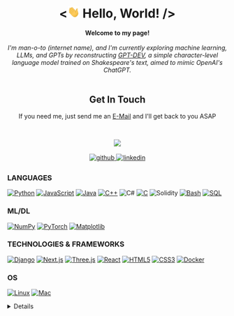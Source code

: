 <h1 align="center"> &lt;<img src="./238178097-766d336d-b87d-44ba-807c-c51de2bc6b4d.gif" width="28px" alt="👋"> Hello, World! /&gt;</h1>

<p align="center">
    <b>Welcome to my page!</b><br><br>
    <i>
        I'm man-o-to (internet name), and I'm currently exploring machine learning, LLMs, and GPTs by reconstructing <a href="https://github.com/man-o-to/GPT-DEV">GPT-DEV</a>, a simple character-level language model trained on Shakespeare's text, aimed to mimic OpenAI's ChatGPT.<br>
    </i><br>
    <h2 align="center">Get In Touch</h2>
    <p align="center">If you need me, just send me an <a href="mailto:iamdonlucca@gmail.com">E-Mail</a> and I'll get back to you ASAP</p><br />
</p>

<p align="center">
  <img src="https://media.giphy.com/media/v1.Y2lkPTc5MGI3NjExZjlsMno2bmVpOXBvenVmMDJmbWV0Mnk0bjEwZnFuY3liOHFzcmo5aiZlcD12MV9pbnRlcm5hbF9naWZfYnlfaWQmY3Q9cw/EtiAbGEV4BHS2IGVJl/giphy.gif" />
</p>

<div align="center">
<a href="https://github.com/man-o-to" target="_blank">
<img src=https://img.shields.io/badge/github-%2324292e.svg?&style=for-the-badge&logo=github&logoColor=white alt=github style="margin-bottom: 5px;" />
</a>
<a href="https://linkedin.com/in/luccawork/" target="_blank">
<img src=https://img.shields.io/badge/linkedin-%231E77B5.svg?&style=for-the-badge&logo=linkedin&logoColor=white alt=linkedin style="margin-bottom: 5px;" />
</a>
</div>

### LANGUAGES
[![Python](https://img.shields.io/badge/python-3670A0?style=for-the-badge&logo=python&logoColor=ffdd54)](https://github.com/man-o-to)
[![JavaScript](https://img.shields.io/badge/javascript-%23323330.svg?style=for-the-badge&logo=javascript&logoColor=%23F7DF1E)](https://github.com/man-o-to)
[![Java](https://img.shields.io/badge/java-%23ED8B00.svg?style=for-the-badge&logo=openjdk&logoColor=white)](https://github.com/man-o-to)
[![C++](https://img.shields.io/badge/c++-%2300599C.svg?style=for-the-badge&logo=c%2B%2B&logoColor=white)](https://github.com/man-o-to)
![C#](https://img.shields.io/badge/c%23-%23239120.svg?style=for-the-badge&logo=csharp&logoColor=white)
[![C](https://img.shields.io/badge/c-%2300599C.svg?style=for-the-badge&logo=c&logoColor=white)](https://github.com/man-o-to)
![Solidity](https://img.shields.io/badge/Solidity-%23363636.svg?style=for-the-badge&logo=solidity&logoColor=white)
[![Bash](https://img.shields.io/badge/shell_script-%23121011.svg?style=for-the-badge&logo=gnu-bash&logoColor=white)](https://github.com/man-o-to)
[![SQL](https://img.shields.io/badge/sql-black?style=for-the-badge&logo=mysql)](https://github.com/man-o-to)

### ML/DL
[![NumPy](https://img.shields.io/badge/numpy-%23013243.svg?style=for-the-badge&logo=numpy&logoColor=white)](https://github.com/man-o-to)
[![PyTorch](https://img.shields.io/badge/PyTorch-%23EE4C2C.svg?style=for-the-badge&logo=PyTorch&logoColor=white)](https://github.com/man-o-to)
[![Matplotlib](https://img.shields.io/badge/Matplotlib-%23ffffff.svg?style=for-the-badge&logo=Matplotlib&logoColor=black)](https://github.com/man-o-to)

### TECHNOLOGIES & FRAMEWORKS
[![Django](https://img.shields.io/badge/django-%23092E20.svg?style=for-the-badge&logo=django&logoColor=white)](https://github.com/man-o-to)
[![Next.js](https://img.shields.io/badge/next.js-000000?style=for-the-badge&logo=nextdotjs&logoColor=white)](https://github.com/man-o-to)
[![Three.js](https://img.shields.io/badge/threejs-black?style=for-the-badge&logo=three.js&logoColor=white)](https://github.com/man-o-to)
[![React](https://img.shields.io/badge/react-%2320232a.svg?style=for-the-badge&logo=react&logoColor=%2361DAFB)](https://github.com/man-o-to)
[![HTML5](https://img.shields.io/badge/html5-%23E34F26.svg?style=for-the-badge&logo=html5&logoColor=white)](https://hub.docker.com/u/man-o-to)
[![CSS3](https://img.shields.io/badge/css3-%230db7ed.svg?style=for-the-badge&logo=css3&logoColor=white)](https://hub.docker.com/u/man-o-to)
[![Docker](https://img.shields.io/badge/docker-%230db7ed.svg?style=for-the-badge&logo=docker&logoColor=white)](https://hub.docker.com/u/man-o-to)

### OS
[![Linux](https://img.shields.io/badge/linux-black?style=for-the-badge&logo=Linux)](https://github.com/man-o-to)
[![Mac](https://shields.io/badge/MacOS--9cf?logo=Apple&style=social)](https://github.com/man-o-to)

<details>
<p align="center">
  <a href="https://github.com/man-o-to">
    <img src="http://github-profile-summary-cards.vercel.app/api/cards/profile-details?username=man-o-to&theme=transparent" />
  </a>
  <a href="https://github.com/man-o-to">
    <img src="https://github-readme-streak-stats.herokuapp.com/?user=man-o-to&hide_border=true&card_width=338&theme=transparent" />
  </a>
  <a href="https://github.com/man-o-to">
    <img src="http://github-profile-summary-cards.vercel.app/api/cards/stats?username=man-o-to&theme=transparent" />
  </a>
</p>
<table><tr><td valign="top" width="33%">



### Frontend  
<div align="center">  
<a href="https://reactjs.org/" target="_blank"><img style="margin: 10px" src="https://profilinator.rishav.dev/skills-assets/react-original-wordmark.svg" alt="React" height="50" /></a>  
<a href="https://getbootstrap.com/docs/3.4/javascript/" target="_blank"><img style="margin: 10px" src="https://profilinator.rishav.dev/skills-assets/bootstrap-plain.svg" alt="Bootstrap" height="50" /></a>  
<a href="https://www.w3schools.com/css/" target="_blank"><img style="margin: 10px" src="https://profilinator.rishav.dev/skills-assets/css3-original-wordmark.svg" alt="CSS3" height="50" /></a>  
<a href="https://en.wikipedia.org/wiki/HTML5" target="_blank"><img style="margin: 10px" src="https://profilinator.rishav.dev/skills-assets/html5-original-wordmark.svg" alt="HTML5" height="50" /></a>  
<a href="https://www.javascript.com/" target="_blank"><img style="margin: 10px" src="https://profilinator.rishav.dev/skills-assets/javascript-original.svg" alt="JavaScript" height="50" /></a>  
<a href="https://www.typescriptlang.org/" target="_blank"><img style="margin: 10px" src="https://profilinator.rishav.dev/skills-assets/typescript-original.svg" alt="TypeScript" height="50" /></a>  
<a href="https://www.latex-project.org/" target="_blank"><img style="margin: 10px" src="https://profilinator.rishav.dev/skills-assets/latex.png" alt="LaTeX" height="50" /></a>  
<a href="https://nextjs.org/" target="_blank"><img style="margin: 10px" src="https://profilinator.rishav.dev/skills-assets/nextjs.png" alt="NextJS" height="50" /></a> <a href="http://cppreference.com" target="_blank"><img style="margin: 10px" src="https://upload.wikimedia.org/wikipedia/commons/thumb/1/18/ISO_C%2B%2B_Logo.svg/800px-ISO_C%2B%2B_Logo.svg.png" alt="C++" height="50"</a>
</div>

</td><td valign="top" width="33%">



### Backend  
<div align="center">  
<a href="https://www.cplusplus.com/" target="_blank"><img style="margin: 10px" src="https://profilinator.rishav.dev/skills-assets/cplusplus-original.svg" alt="C++" height="50" /></a>  
<a href="https://www.javascript.com/" target="_blank"><img style="margin: 10px" src="https://profilinator.rishav.dev/skills-assets/javascript-original.svg" alt="JavaScript" height="50" /></a>  
<a href="https://www.typescriptlang.org/" target="_blank"><img style="margin: 10px" src="https://profilinator.rishav.dev/skills-assets/typescript-original.svg" alt="TypeScript" height="50" /></a>  
<a href="https://www.php.net/" target="_blank"><img style="margin: 10px" src="https://profilinator.rishav.dev/skills-assets/php-original.svg" alt="PHP" height="50" /></a>  
<a href="https://www.mongodb.com/" target="_blank"><img style="margin: 10px" src="https://profilinator.rishav.dev/skills-assets/mongodb-original-wordmark.svg" alt="MongoDB" height="50" /></a>  
<a href="https://nodejs.org/" target="_blank"><img style="margin: 10px" src="https://profilinator.rishav.dev/skills-assets/nodejs-original-wordmark.svg" alt="Node.js" height="50" /></a>  
<a href="https://www.linux.org/" target="_blank"><img style="margin: 10px" src="https://profilinator.rishav.dev/skills-assets/linux-original.svg" alt="Linux" height="50" /></a>  
<a href="https://www.python.org/" target="_blank"><img style="margin: 10px" src="https://profilinator.rishav.dev/skills-assets/python-original.svg" alt="Python" height="50" /></a>  
<a href="https://github.com/" target="_blank"><img style="margin: 10px" src="https://profilinator.rishav.dev/skills-assets/git-scm-icon.svg" alt="Git" height="50" /></a>  
<a href="https://www.gnu.org/software/bash/" target="_blank"><img style="margin: 10px" src="https://profilinator.rishav.dev/skills-assets/gnu_bash-icon.svg" alt="Bash" height="50" /></a>  
<a href="https://www.mysql.com/" target="_blank"><img style="margin: 10px" src="https://profilinator.rishav.dev/skills-assets/mysql-original-wordmark.svg" alt="MySQL" height="50" /></a>  
<a href="https://docs.microsoft.com/en-us/dotnet/csharp/" target="_blank"><img style="margin: 10px" src="https://profilinator.rishav.dev/skills-assets/csharp-original.svg" alt="C#" height="50" /></a>  
<a href="https://www.java.com/" target="_blank"><img style="margin: 10px" src="https://profilinator.rishav.dev/skills-assets/java-original-wordmark.svg" alt="Java" height="50" /></a>  
<a href="https://nextjs.org/" target="_blank"><img style="margin: 10px" src="https://profilinator.rishav.dev/skills-assets/nextjs.png" alt="NextJS" height="50" /></a> 
<a href="http://cppreference.com" target="_blank"><img style="margin: 10px" src="https://upload.wikimedia.org/wikipedia/commons/thumb/1/18/ISO_C%2B%2B_Logo.svg/800px-ISO_C%2B%2B_Logo.svg.png" alt="C++" height="50"</a>
</div>

</td><td valign="top" width="33%">



### DevOps  
<div align="center">  
<a href="https://aws.amazon.com/" target="_blank"><img style="margin: 10px" src="https://profilinator.rishav.dev/skills-assets/amazonwebservices-original-wordmark.svg" alt="AWS" height="50" /></a>  
<a href="https://www.linux.org/" target="_blank"><img style="margin: 10px" src="https://profilinator.rishav.dev/skills-assets/linux-original.svg" alt="Linux" height="50" /></a>  
<a href="https://github.com/" target="_blank"><img style="margin: 10px" src="https://profilinator.rishav.dev/skills-assets/git-scm-icon.svg" alt="Git" height="50" /></a>  
<a href="https://www.gnu.org/software/bash/" target="_blank"><img style="margin: 10px" src="https://profilinator.rishav.dev/skills-assets/gnu_bash-icon.svg" alt="Bash" height="50" /></a>
  <a href="https://docs.microsoft.com/en-us/powershell/" target="_blank"><img style="margin: 10px" src="https://profilinator.rishav.dev/skills-assets/powershell.png" alt="PowerShell" height="50" /></a>


</div>

</td></tr></table>  

<br/>

<br/>  

</details>
